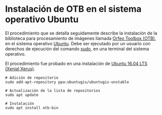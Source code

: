 # Instalación de OTB en el sistema operativo Ubuntu
El procedimiento que se detalla seguidamente describe la instalación de la biblioteca para procesamiento de imágenes llamada [Orfeo Toolbox (OTB)](https://www.orfeo-toolbox.org/), en el sistema operativo [Ubuntu](https://ubuntu.com/). Debe ser ejecutado por un usuario con derechos de ejecución del comando [sudo](https://en.wikipedia.org/wiki/Sudo), en una terminal del sistema operativo.

El procedimiento fue probado en una instalación de [Ubuntu 16.04 LTS (Xenial Xerus)](http://releases.ubuntu.com/16.04/).

```terminal
# Adición de repositorio
sudo add-apt-repository ppa:ubuntugis/ubuntugis-unstable

# Actualización de la lista de repositorios
sudo apt update

# Instalación
sudo apt install otb-bin
```
